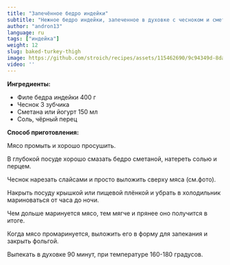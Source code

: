 ```yaml
---
title: "Запечённое бедро индейки"
subtitle: "Нежное бедро индейки, запеченное в духовке с чесноком и сметаной. Превосходное блюдо для ужина."
author: "andron13"
language: ru
tags: ["индейка"]
weight: 12
slug: baked-turkey-thigh
image: https://github.com/stroich/recipes/assets/115462690/9c94349d-8da4-4296-b6ea-f9f53b70c81d
video: ''
---
```



**Ингредиенты:**

* Филе бедра индейки 400 г
* Чеснок 3 зубчика
* Сметана или йогурт 150 мл
* Соль, чёрный перец

**Способ приготовления:**

Мясо промыть и хорошо просушить.

В глубокой посуде хорошо смазать бедро сметаной, натереть солью и перцем.

Чеснок нарезать слайсами и просто выложить сверху мяса (см.фото).

Накрыть посуду крышкой или пищевой плёнкой и убрать в холодильник мариноваться от часа до ночи.

Чем дольше маринуется мясо, тем мягче и прянее оно получится в итоге.

Когда мясо промаринуется, выложить его в форму для запекания и закрыть фольгой.

Выпекать в духовке 90 минут, при температуре 160-180 градусов. 

